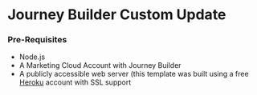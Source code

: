# Journey Builder Custom Update

### Pre-Requisites

* Node.js 
* A Marketing Cloud Account with Journey Builder
* A publicly accessible web server (this template was built using a free [Heroku](https://heroku.com) account with SSL support